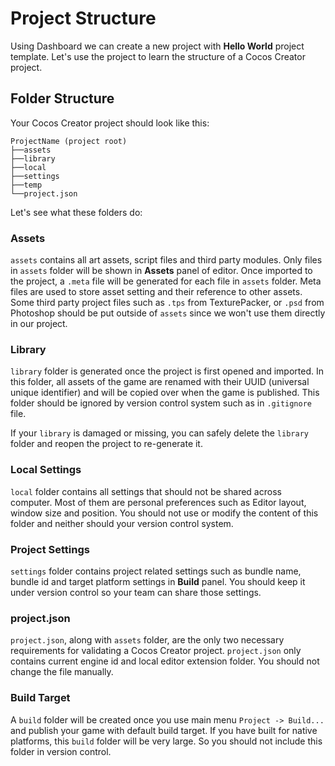 # Project Structure

Using Dashboard we can create a new project with **Hello World** project template. Let's use the project to learn the structure of a Cocos Creator project.

## Folder Structure

Your Cocos Creator project should look like this:

```
ProjectName (project root)
├──assets
├──library
├──local
├──settings
├──temp
└──project.json
```

Let's see what these folders do:

### Assets

`assets` contains all art assets, script files and third party modules. Only files in `assets` folder will be shown in **Assets** panel of editor. Once imported to the project, a `.meta` file will be generated for each file in `assets` folder. Meta files are used to store asset setting and their reference to other assets. Some third party project files such as `.tps` from TexturePacker, or `.psd` from Photoshop should be put outside of `assets` since we won't use them directly in our project.

### Library

`library` folder is generated once the project is first opened and imported. In this folder, all assets of the game are renamed with their UUID (universal unique identifier) and will be copied over when the game is published. This folder should be ignored by version control system such as in `.gitignore` file.

If your `library` is damaged or missing, you can safely delete the `library` folder and reopen the project to re-generate it.

### Local Settings

`local` folder contains all settings that should not be shared across computer. Most of them are personal preferences such as Editor layout, window size and position. You should not use or modify the content of this folder and neither should your version control system.

### Project Settings

`settings` folder contains project related settings such as bundle name, bundle id and target platform settings in **Build** panel. You should keep it under version control so your team can share those settings.

### project.json

`project.json`, along with `assets` folder, are the only two necessary requirements for validating a Cocos Creator project. `project.json` only contains current engine id and local editor extension folder. You should not change the file manually.

### Build Target

A `build` folder will be created once you use main menu `Project -> Build...` and publish your game with default build target. If you have built for native platforms, this `build` folder will be very large. So you should not include this folder in version control.
